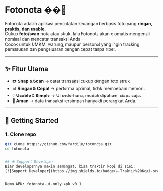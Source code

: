 # Fotonota ��💸

Fotonota adalah aplikasi pencatatan keuangan berbasis foto yang **ringan, praktis, dan usable**.  
Cukup **foto/scan** nota atau struk, lalu Fotonota akan otomatis mengenali nominal dan mencatat transaksi Anda.  
Cocok untuk UMKM, warung, maupun personal yang ingin tracking pemasukan dan pengeluaran dengan cepat tanpa ribet.

---

## ✨ Fitur Utama
- 📷 **Snap & Scan** → catat transaksi cukup dengan foto struk.
- 📊 **Ringan & Cepat** → performa optimal, tidak membebani memori.
- 💡 **Usable & Simple** → UI sederhana, mudah dipahami siapa saja.
- 🔐 **Aman** → data transaksi tersimpan hanya di perangkat Anda.

---

## 🚀 Getting Started

### 1. Clone repo
```bash
git clone https://github.com/fardilk/fotonota.git
cd fotonota


## ☕ Support Developer
Biar developernya makin semangat, bisa traktir kopi di sini:  
[![Support Developer](https://img.shields.io/badge/☕-Traktir%20Kopi-orange)](https://teer.id/fardil_khalidi)


Demo APK: fotonota-ui-only.apk v0.1
